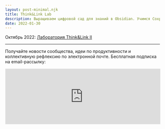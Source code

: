 ```yaml
---
layout: post-minimal.njk
title: Think&Link Lab
description: Выращиваем цифровой сад для знаний в Obsidian. Учимся Сохранять, Находить, Интегрировать, Создавать, Практиковать
date: 2022-01-30
---
```


Октябрь 2022: [Лаборатория Think&Link II](/think-n-link-ii/)

---

Получайте новости сообщества, идеи по продуктивности и коллективную рефлексию по электронной почте. Бесплатная подписка на email-рассылку:

<iframe src="https://gleb.substack.com/embed" width="100%" height="180" style="border:1px solid #EEE; background:white;" frameborder="0" scrolling="no"></iframe>

